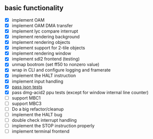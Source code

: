 ## basic functionality

- [x] implement OAM
- [x] implement OAM DMA transfer
- [x] implement lyc compare interrupt
- [x] implement rendering background
- [x] implement rendering objects
- [x] implement support for 2-tile objects
- [x] implement rendering window
- [x] implement sdl2 frontend (testing)
- [x] unmap bootrom (set ff50 to nonzero value)
- [x] wrap in CLI and configure logging and framerate
- [x] implement the HALT instruction
- [x] implement input handling
- [x] [pass json tests](https://discord.com/channels/465585922579103744/465586075830845475/1300513715623428137)
- [x] pass dmg-acid2 ppu tests (except for window internal line counter)
- [ ] support MBC1
- [ ] support MBC3
- [ ] Do a big refactor/cleanup
- [ ] implement the HALT bug
- [ ] double check interrupt handling
- [ ] implement the STOP instruction properly
- [ ] implement terminal frontend
